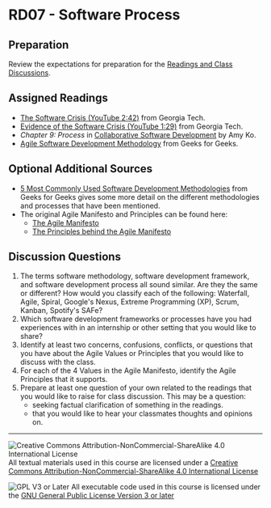 # RD07 - Software Process

## Preparation

Review the expectations for preparation for the [Readings and Class Discussions](./RD-ReadingsAndDiscussion.md).

## Assigned Readings

- [The Software Crisis (YouTube 2:42)](https://www.youtube.com/watch?v=0b5vp4Z2PKE) from Georgia Tech.
- [Evidence of the Software Crisis (YouTube 1:29)](https://www.youtube.com/watch?v=Cd3TrUK8axU) from Georgia Tech.
- _Chapter 9: Process_ in [Collaborative Software Development](https://faculty.washington.edu/ajko/books/cooperative-software-development/) by Amy Ko.
- [Agile Software Development Methodology](https://www.geeksforgeeks.org/software-engineering/agile-software-development-methodology-framework/) from Geeks for Geeks.

## Optional Additional Sources
- [5 Most Commonly Used Software Development Methodologies](https://www.geeksforgeeks.org/software-engineering/5-most-commonly-used-software-development-methodologies/) from Geeks for Geeks gives some more detail on the different methodologies and processes that have been mentioned.
- The original Agile Manifesto and Principles can be found here:
  - [The Agile Manifesto](https://agilemanifesto.org/)
  - [The Principles behind the Agile Manifesto](https://agilemanifesto.org/principles.html)

## Discussion Questions

1. The terms software methodology, software development framework, and software development process all sound similar. Are they the same or different?  How would you classify each of the following: Waterfall, Agile, Spiral, Google's Nexus, Extreme Programming (XP), Scrum, Kanban, Spotify's SAFe?
2. Which software development frameworks or processes have you had experiences with in an internship or other setting that you would like to share?
3. Identify at least two concerns, confusions, conflicts, or questions that you have about the Agile Values or Principles that you would like to discuss with the class.
4. For each of the 4 Values in the Agile Manifesto, identify the Agile Principles that it supports.
5. Prepare at least one question of your own related to the readings that you would like to raise for class discussion. This may be a question:
   - seeking factual clarification of something in the readings.
   - that you would like to hear your classmates thoughts and opinions on.

---

![Creative Commons Attribution-NonCommercial-ShareAlike 4.0 International License](https://i.creativecommons.org/l/by-nc-sa/4.0/88x31.png "Creative Commons Attribution-NonCommercial-ShareAlike 4.0 International License") All textual materials used in this course are licensed under a [Creative Commons Attribution-NonCommercial-ShareAlike 4.0 International License](http://creativecommons.org/licenses/by-nc-sa/4.0/)

![GPL V3 or Later](https://www.gnu.org/graphics/gplv3-or-later-sm.png "GPL V3 or later") All executable code used in this course is licensed under the [GNU General Public License Version 3 or later](https://www.gnu.org/licenses/gpl.txt)

